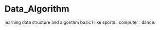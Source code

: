 Data_Algorithm
==============

learning data structure and algorithm basic
I like sports : computer : dance.

